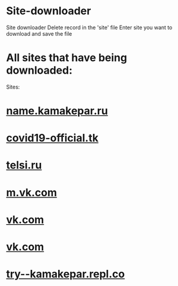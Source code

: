 # Site-downloader
Site downloader
Delete record in the 'site' file
Enter site you want to download and save the file

# All sites that have being downloaded:
Sites:
# [name.kamakepar.ru](https://kamakepar2029.github.io/Site-downloader/name.kamakepar.ru/)
# [covid19-official.tk](https://kamakepar2029.github.io/Site-downloader/covid19-official.tk/)
# [telsi.ru](https://kamakepar2029.github.io/Site-downloader/telsi.ru/)
# [m.vk.com](https://kamakepar2029.github.io/Site-downloader/m.vk.com/)
# [vk.com](https://kamakepar2029.github.io/Site-downloader/vk.com/)
# [vk.com](https://kamakepar2029.github.io/Site-downloader/vk.com/)
# [try--kamakepar.repl.co](https://kamakepar2029.github.io/Site-downloader/try--kamakepar.repl.co/)
